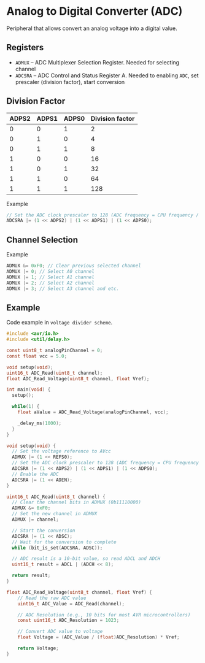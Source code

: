 # Analog to Digital Converter (ADC)
Peripheral that allows convert an analog voltage into a digital value.

## Registers
- `ADMUX` – ADC Multiplexer Selection Register. Needed for selecting channel
- `ADCSRA` – ADC Control and Status Register A. Needed to enabling `ADC`, set prescaler (division factor), start conversion


## Division Factor
| ADPS2 | ADPS1 | ADPS0 | Division factor |
| ----- | ----- | ----- | --------------- |
| 0     | 0     | 1     | 2               |
| 0     | 1     | 0     | 4               |
| 0     | 1     | 1     | 8               |
| 1     | 0     | 0     | 16              |
| 1     | 0     | 1     | 32              |
| 1     | 1     | 0     | 64              |
| 1     | 1     | 1     | 128             |

Example
```c
// Set the ADC clock prescaler to 128 (ADC frequency = CPU frequency / 128)
ADCSRA |= (1 << ADPS2) | (1 << ADPS1) | (1 << ADPS0);
```

## Channel Selection

Example
```c
ADMUX &= 0xF0; // Clear previous selected channel
ADMUX |= 0; // Select A0 channel
ADMUX |= 1; // Select A1 channel
ADMUX |= 2; // Select A2 channel
ADMUX |= 3; // Select A3 channel and etc.
```

## Example

Code example in `voltage divider scheme`.
```c
#include <avr/io.h>
#include <util/delay.h>

const uint8_t analogPinChannel = 0;
const float vcc = 5.0;

void setup(void);
uint16_t ADC_Read(uint8_t channel);
float ADC_Read_Voltage(uint8_t channel, float Vref);

int main(void) {
  setup();

  while(1) {
    float aValue = ADC_Read_Voltage(analogPinChannel, vcc);

    _delay_ms(1000);
  }
}

void setup(void) {
  // Set the voltage reference to AVcc
  ADMUX |= (1 << REFS0);
  // Set the ADC clock prescaler to 128 (ADC frequency = CPU frequency / 128)
  ADCSRA |= (1 << ADPS2) | (1 << ADPS1) | (1 << ADPS0);
  // Enable the ADC
  ADCSRA |= (1 << ADEN);
}

uint16_t ADC_Read(uint8_t channel) {
  // Clear the channel bits in ADMUX (0b11110000)
  ADMUX &= 0xF0; 
  // Set the new channel in ADMUX
  ADMUX |= channel;

  // Start the conversion
  ADCSRA |= (1 << ADSC);
  // Wait for the conversion to complete
  while (bit_is_set(ADCSRA, ADSC));

  // ADC result is a 10-bit value, so read ADCL and ADCH
  uint16_t result = ADCL | (ADCH << 8);

  return result;
}

float ADC_Read_Voltage(uint8_t channel, float Vref) {
    // Read the raw ADC value
    uint16_t ADC_Value = ADC_Read(channel);

    // ADC Resolution (e.g., 10 bits for most AVR microcontrollers)
    const uint16_t ADC_Resolution = 1023;

    // Convert ADC value to voltage
    float Voltage = (ADC_Value / (float)ADC_Resolution) * Vref;

    return Voltage;
}
```